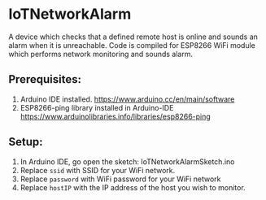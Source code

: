 # IoTNetworkAlarm
A device which checks that a defined remote host is online and sounds an alarm when it is unreachable. 
Code is compiled for ESP8266 WiFi module which performs network monitoring and sounds alarm. 

## Prerequisites:
1. Arduino IDE installed. https://www.arduino.cc/en/main/software
2. ESP8266-ping library installed in Arduino-IDE https://www.arduinolibraries.info/libraries/esp8266-ping

## Setup:
1. In Arduino IDE, go open the sketch: IoTNetworkAlarmSketch.ino
2. Replace `ssid` with SSID for your WiFi network. 
3. Replace `password` with WiFi password for your WiFi network
4. Replace `hostIP` with the IP address of the host you wish to monitor. 
